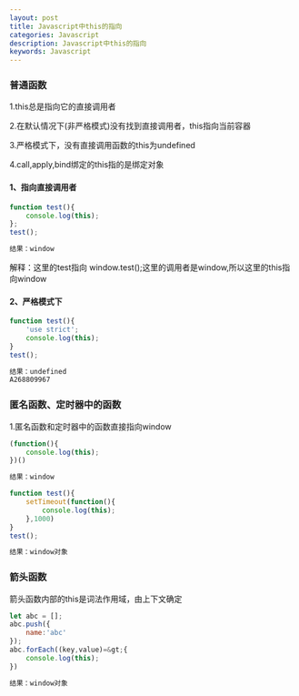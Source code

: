 ```yaml
---
layout: post
title: Javascript中this的指向
categories: Javascript
description: Javascript中this的指向
keywords: Javascript
---
```

### 普通函数

1.this总是指向它的直接调用者

2.在默认情况下(非严格模式)没有找到直接调用者，this指向当前容器

3.严格模式下，没有直接调用函数的this为undefined

4.call,apply,bind绑定的this指的是绑定对象


#### 1、指向直接调用者

```javascript
function test(){
    console.log(this);
};
test();

结果：window
```

解释：这里的test指向 window.test();这里的调用者是window,所以这里的this指向window

<h4>2、严格模式下</h4>

```javascript
function test(){
    'use strict';
    console.log(this);
}
test();

结果：undefined
A268809967
```

<h3>匿名函数、定时器中的函数</h3>

1.匿名函数和定时器中的函数直接指向window

```javascript
(function(){
    console.log(this);
})()

结果：window

function test(){
    setTimeout(function(){
        console.log(this);
    },1000)
}
test();

结果：window对象

```

<h3>箭头函数</h3>

箭头函数内部的this是词法作用域，由上下文确定

```javascript
let abc = [];
abc.push({
    name:'abc'
});
abc.forEach((key,value)=&gt;{
    console.log(this);
})

结果：window对象
```
